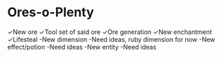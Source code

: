 # Ores-o-Plenty

✓New ore
  ✓Tool set of said ore
  ✓Ore generation
✓New enchantment
  ✓Lifesteal
-New dimension
  -Need ideas, ruby dimension for now
-New effect/potion
  -Need ideas
-New entity
  -Need ideas
